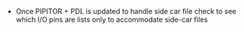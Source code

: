 * Once PIPITOR + PDL is updated to handle side car file check to see which I/O pins are lists only to accommodate side-car files